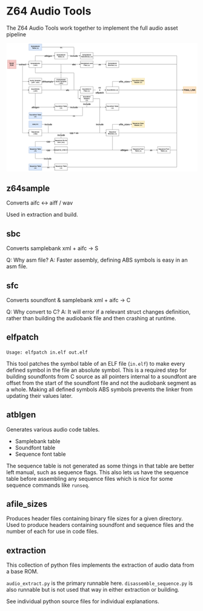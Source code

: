 # Z64 Audio Tools

The Z64 Audio Tools work together to implement the full audio asset pipeline

![](../../docs/audio/build_flowchart.png)

## z64sample

Converts aifc <-> aiff / wav

Used in extraction and build.

## sbc

Converts samplebank xml + aifc -> S

Q: Why asm file?
A: Faster assembly, defining ABS symbols is easy in an asm file.

## sfc

Converts soundfont & samplebank xml + aifc -> C

Q: Why convert to C?
A: It will error if a relevant struct changes definition, rather than building the audiobank file and then crashing at runtime.

## elfpatch

`Usage: elfpatch in.elf out.elf`

This tool patches the symbol table of an ELF file (`in.elf`) to make every defined symbol in the file an absolute symbol. This is a required step for building soundfonts from C source as all pointers internal to a soundfont are offset from the start of the soundfont file and not the audiobank segment as a whole. Making all defined symbols ABS symbols prevents the linker from updating their values later.

## atblgen

Generates various audio code tables.

- Samplebank table
- Soundfont table
- Sequence font table

The sequence table is not generated as some things in that table are better left manual, such as sequence flags. This also lets us have the sequence table before assembling any sequence files which is nice for some sequence commands like `runseq`.

## afile_sizes

Produces header files containing binary file sizes for a given directory. Used to produce headers containing soundfont and sequence files and the number of each for use in code files.

## extraction

This collection of python files implements the extraction of audio data from a base ROM.

`audio_extract.py` is the primary runnable here.
`disassemble_sequence.py` is also runnable but is not used that way in either extraction or building.

See individual python source files for individual explanations.
